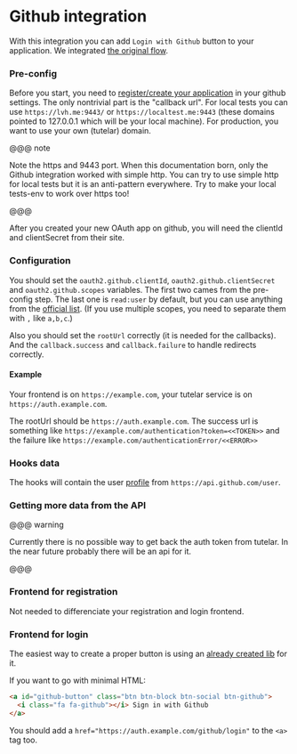 # Github integration

With this integration you can add `Login with Github` button to your application.
We integrated [the original flow](https://developer.github.com/apps/building-oauth-apps/authorizing-oauth-apps/).

### Pre-config
Before you start, you need to [register/create your application](https://developer.github.com/apps/building-oauth-apps/creating-an-oauth-app/) in your github settings.
The only nontrivial part is the "callback url".
For local tests you can use `https://lvh.me:9443/` or `https://localtest.me:9443` (these domains pointed to 127.0.0.1 which will be your local machine).
For production, you want to use your own (tutelar) domain.

@@@ note

Note the https and 9443 port. 
When this documentation born, only the Github integration worked with simple http. 
You can try to use simple http for local tests but it is an anti-pattern everywhere. 
Try to make your local tests-env to work over https too!

@@@

After you created your new OAuth app on github, you will need the clientId and clientSecret from their site.

### Configuration
You should set the `oauth2.github.clientId`, `oauth2.github.clientSecret` and `oauth2.github.scopes` variables.
The first two cames from the pre-config step. The last one is `read:user` by default, but you can use anything from the [official list](https://developer.github.com/apps/building-oauth-apps/understanding-scopes-for-oauth-apps/#available-scopes).
(If you use multiple scopes, you need to separate them with `,` like `a,b,c`.)

Also you should set the `rootUrl` correctly (it is needed for the callbacks). And the `callback.success` and `callback.failure` to handle redirects correctly.

#### Example
Your frontend is on `https://example.com`, your tutelar service is on `https://auth.example.com`.

The rootUrl should be `https://auth.example.com`. The success url is something like `https://example.com/authentication?token=<<TOKEN>>` 
and the failure like `https://example.com/authenticationError/<<ERROR>>` 
    
### Hooks data
The hooks will contain the user [profile](https://developer.github.com/v3/users/) from `https://api.github.com/user`.

### Getting more data from the API

@@@ warning

Currently there is no possible way to get back the auth token from tutelar.
In the near future probably there will be an api for it.

@@@

### Frontend for registration
Not needed to differenciate your registration and login frontend.

### Frontend for login
The easiest way to create a proper button is using an [already created lib](https://lipis.github.io/bootstrap-social/) for it.

If you want to go with minimal HTML:
```html
<a id="github-button" class="btn btn-block btn-social btn-github">
  <i class="fa fa-github"></i> Sign in with Github
</a>
```

You should add a `href="https://auth.example.com/github/login"` to the `<a>` tag too.
 

